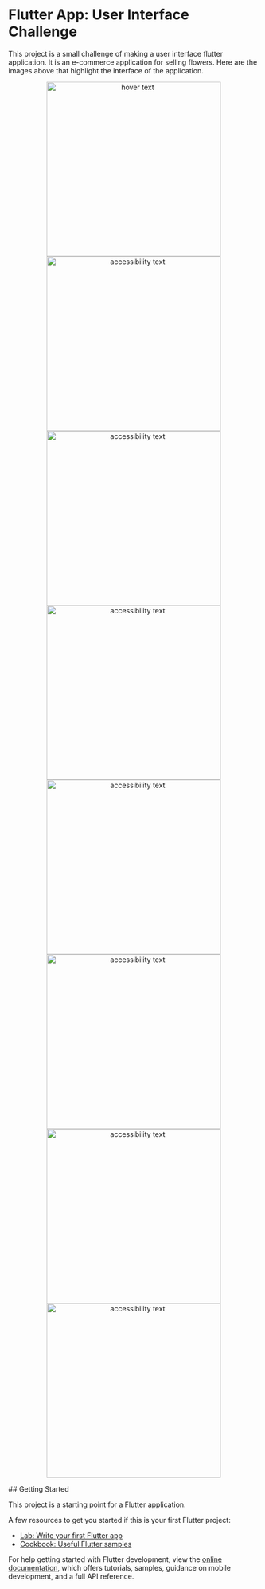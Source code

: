 # Flutter App: User Interface Challenge


This project is a small challenge of making a user interface flutter application. It is an e-commerce application for selling flowers. Here are the images above that highlight the interface of the application.
<p align="center">
  <img src="images_readme\plant_1-removebg-preview.png" width="350" title="hover text">
  <img src="images_readme\plant_2-removebg-preview.png" width="350" alt="accessibility text">
    <img src="images_readme\plant_2-removebg-preview.png" width="350" alt="accessibility text">
  <img src="images_readme\plant_2-removebg-preview.png" width="350" alt="accessibility text">
  <img src="images_readme\plant_2-removebg-preview.png" width="350" alt="accessibility text">
  <img src="images_readme\plant_2-removebg-preview.png" width="350" alt="accessibility text">
  <img src="images_readme\plant_2-removebg-preview.png" width="350" alt="accessibility text">
  <img src="images_readme\plant_2-removebg-preview.png" width="350" alt="accessibility text">

</p>
## Getting Started

This project is a starting point for a Flutter application.

A few resources to get you started if this is your first Flutter project:

- [Lab: Write your first Flutter app](https://docs.flutter.dev/get-started/codelab)
- [Cookbook: Useful Flutter samples](https://docs.flutter.dev/cookbook)

For help getting started with Flutter development, view the
[online documentation](https://docs.flutter.dev/), which offers tutorials,
samples, guidance on mobile development, and a full API reference.
